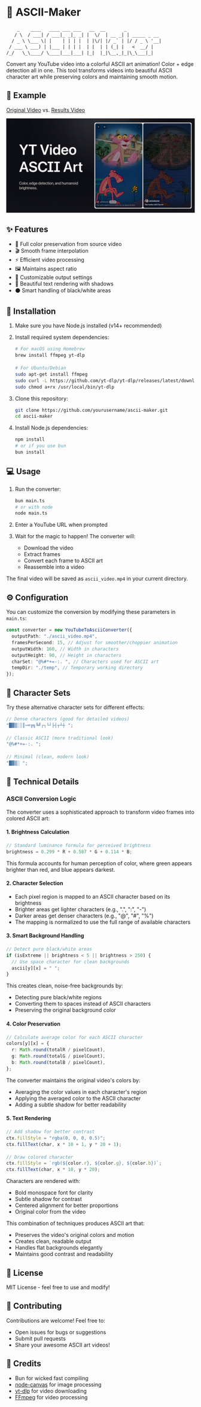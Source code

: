 # 🌈 ASCII-Maker

```
    _    ____   ____ ___ ___   __  __       _
   / \  / ___| / ___|_ _|_ _| |  \/  | __ _| | _____ _ __
  / _ \ \___ \| |    | | | |  | |\/| |/ _` | |/ / _ \ '__|
 / ___ \ ___) | |___ | | | |  | |  | | (_| |   <  __/ |
/_/   \_\____/ \____|___|___| |_|  |_|\__,_|_|\_\___|_|
```

Convert any YouTube video into a colorful ASCII art animation! Color + edge detection all in one. This tool transforms videos into beautiful ASCII character art while preserving colors and maintaining smooth motion.

## 🎥 Example

[Original Video](https://youtube.com/shorts/NcdUX-2Zguc?si=ta-q6SebWeXxxD8E) vs. [Results Video](https://www.youtube.com/watch?v=y35av6KwqYw)

[![ASCII Art Result](/RepoCover.png)](https://www.youtube.com/watch?v=y35av6KwqYw)

## ✨ Features

- 🎨 Full color preservation from source video
- 🎬 Smooth frame interpolation
- ⚡ Efficient video processing
- 🖼️ Maintains aspect ratio
- 🎯 Customizable output settings
- 🌈 Beautiful text rendering with shadows
- ⚫ Smart handling of black/white areas

## 🚀 Installation

1. Make sure you have Node.js installed (v14+ recommended)
2. Install required system dependencies:

   ```bash
   # For macOS using Homebrew
   brew install ffmpeg yt-dlp

   # For Ubuntu/Debian
   sudo apt-get install ffmpeg
   sudo curl -L https://github.com/yt-dlp/yt-dlp/releases/latest/download/yt-dlp -o /usr/local/bin/yt-dlp
   sudo chmod a+rx /usr/local/bin/yt-dlp
   ```

3. Clone this repository:

   ```bash
   git clone https://github.com/yourusername/ascii-maker.git
   cd ascii-maker
   ```

4. Install Node.js dependencies:
   ```bash
   npm install
   # or if you use bun
   bun install
   ```

## 💻 Usage

1. Run the converter:

   ```bash
   bun main.ts
   # or with node
   node main.ts
   ```

2. Enter a YouTube URL when prompted

3. Wait for the magic to happen! The converter will:
   - Download the video
   - Extract frames
   - Convert each frame to ASCII art
   - Reassemble into a video

The final video will be saved as `ascii_video.mp4` in your current directory.

## ⚙️ Configuration

You can customize the conversion by modifying these parameters in `main.ts`:

```typescript
const converter = new YouTubeToAsciiConverter({
  outputPath: "./ascii_video.mp4",
  framesPerSecond: 15, // Adjust for smoother/choppier animation
  outputWidth: 160, // Width in characters
  outputHeight: 90, // Height in characters
  charSet: "@%#*+=-:. ", // Characters used for ASCII art
  tempDir: "./temp", // Temporary working directory
});
```

## 🎨 Character Sets

Try these alternative character sets for different effects:

```typescript
// Dense characters (good for detailed videos)
"█▓▒░│║─═╔╗╚╝┌┐└┘├┤┬┴┼ ";

// Classic ASCII (more traditional look)
"@%#*+=-:. ";

// Minimal (clean, modern look)
"█▓▒░ ";
```

## 🔬 Technical Details

### ASCII Conversion Logic

The converter uses a sophisticated approach to transform video frames into colored ASCII art:

#### 1. Brightness Calculation

```typescript
// Standard luminance formula for perceived brightness
brightness = 0.299 * R + 0.587 * G + 0.114 * B;
```

This formula accounts for human perception of color, where green appears brighter than red, and blue appears darkest.

#### 2. Character Selection

- Each pixel region is mapped to an ASCII character based on its brightness
- Brighter areas get lighter characters (e.g., ".", ":", "-")
- Darker areas get denser characters (e.g., "@", "#", "%")
- The mapping is normalized to use the full range of available characters

#### 3. Smart Background Handling

```typescript
// Detect pure black/white areas
if (isExtreme || brightness < 5 || brightness > 250) {
  // Use space character for clean backgrounds
  ascii[y][x] = " ";
}
```

This creates clean, noise-free backgrounds by:

- Detecting pure black/white regions
- Converting them to spaces instead of ASCII characters
- Preserving the original background color

#### 4. Color Preservation

```typescript
// Calculate average color for each ASCII character
colors[y][x] = {
  r: Math.round(totalR / pixelCount),
  g: Math.round(totalG / pixelCount),
  b: Math.round(totalB / pixelCount),
};
```

The converter maintains the original video's colors by:

- Averaging the color values in each character's region
- Applying the averaged color to the ASCII character
- Adding a subtle shadow for better readability

#### 5. Text Rendering

```typescript
// Add shadow for better contrast
ctx.fillStyle = "rgba(0, 0, 0, 0.5)";
ctx.fillText(char, x * 10 + 1, y * 20 + 1);

// Draw colored character
ctx.fillStyle = `rgb(${color.r}, ${color.g}, ${color.b})`;
ctx.fillText(char, x * 10, y * 20);
```

Characters are rendered with:

- Bold monospace font for clarity
- Subtle shadow for contrast
- Centered alignment for better proportions
- Original color from the video

This combination of techniques produces ASCII art that:

- Preserves the video's original colors and motion
- Creates clean, readable output
- Handles flat backgrounds elegantly
- Maintains good contrast and readability

## 📝 License

MIT License - feel free to use and modify!

## 🤝 Contributing

Contributions are welcome! Feel free to:

- Open issues for bugs or suggestions
- Submit pull requests
- Share your awesome ASCII art videos!

## 🙏 Credits

- Bun for wicked fast compiling
- [node-canvas](https://github.com/Automattic/node-canvas) for image processing
- [yt-dlp](https://github.com/yt-dlp/yt-dlp) for video downloading
- [FFmpeg](https://ffmpeg.org/) for video processing
